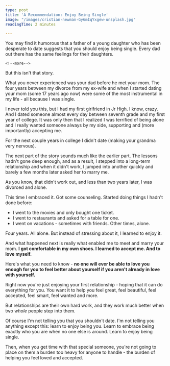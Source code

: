 ```yaml
---
type: post
title: 'A Recommendation: Enjoy Being Single'
image: "/images/cristian-newman-Gy6mIqYxgew-unsplash.jpg"
readingTime: 2 minutes

---
```

You may find it humorous that a father of a young daughter who has been desperate to date suggests that you should enjoy being single. Every dad out there has the same feelings for their daughters.

    <!--more-->

But this isn't that story.

What you never experienced was your dad before he met your mom. The four years between my divorce from my ex-wife and when I started dating your mom (some 17 years ago now) were some of the most instrumental in my life - all because I was single.

I never told you this, but I had my first girlfriend in Jr High. I know, crazy. And I dated someone almost every day between seventh grade and my first year of college. It was only then that I realized I was terrified of being alone and I really wanted someone always by my side, supporting and (more importantly) accepting me.

For the next couple years in college I didn't date (making your grandma very nervous).

The next part of the story sounds much like the earlier part. The lessons hadn't gone deep enough, and as a result, I stepped into a long-term relationship and when it didn't work, I jumped into another quickly and barely a few months later asked her to marry me.

As you know, that didn't work out, and less than two years later, I was divorced and alone.

This time I embraced it. Got some counseling. Started doing things I hadn't done before:

* I went to the movies and only bought one ticket.
* I went to restaurants and asked for a table for one.
* I went on vacations - sometimes with friends. Other times, alone.

Four years. All alone. But instead of stressing about it, I learned to enjoy it.

And what happened next is really what enabled me to meet and marry your mom. **I got comfortable in my own shoes. I learned to accept me. And to love myself.**

Here's what you need to know - **no one will ever be able to love you enough for you to feel better about yourself if you aren't already in love with yourself.**

Right now you're just enjoying your first relationship - hoping that it can do everything for you. You want it to help you feel great, feel beautiful, feel accepted, feel smart, feel wanted and more.

But relationships are their own hard work, and they work much better when two _whole_ people step into them.

Of course I'm not telling you that you shouldn't date. I'm not telling you anything except this: learn to enjoy being you. Learn to embrace being exactly who you are when no one else is around. Learn to enjoy being single.

Then, when you get time with that special someone, you're not going to place on them a burden too heavy for anyone to handle - the burden of helping you feel loved and accepted.